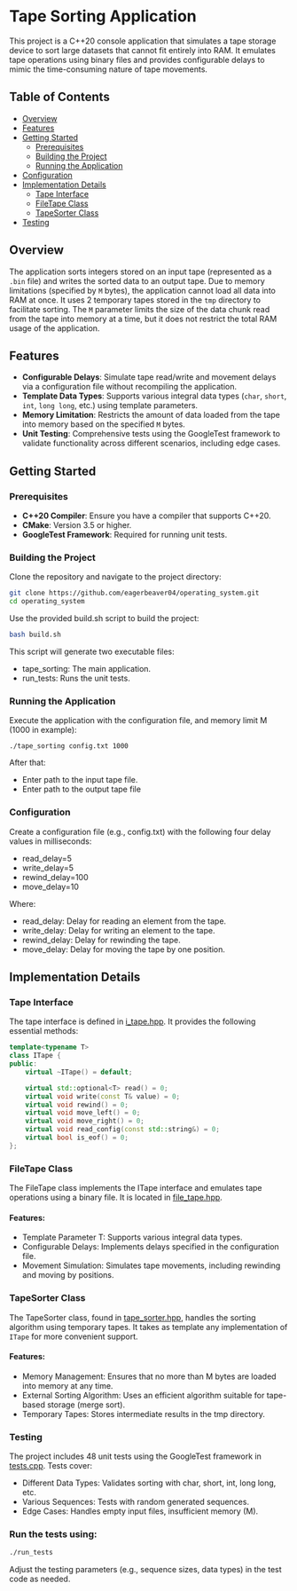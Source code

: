 # Tape Sorting Application

This project is a C++20 console application that simulates a tape storage device to sort large datasets that cannot fit entirely into RAM. It emulates tape operations using binary files and provides configurable delays to mimic the time-consuming nature of tape movements.

## Table of Contents

- [Overview](#overview)
- [Features](#features)
- [Getting Started](#getting-started)
  - [Prerequisites](#prerequisites)
  - [Building the Project](#building-the-project)
  - [Running the Application](#running-the-application)
- [Configuration](#configuration)
- [Implementation Details](#implementation-details)
  - [Tape Interface](#tape-interface)
  - [FileTape Class](#filetape-class)
  - [TapeSorter Class](#tapesorter-class)
- [Testing](#testing)

## Overview

The application sorts integers stored on an input tape (represented as a `.bin` file) and writes the sorted data to an output tape. Due to memory limitations (specified by `M` bytes), the application cannot load all data into RAM at once. It uses 2 temporary tapes stored in the `tmp` directory to facilitate sorting. The `M` parameter limits the size of the data chunk read from the tape into memory at a time, but it does not restrict the total RAM usage of the application.

## Features

- **Configurable Delays**: Simulate tape read/write and movement delays via a configuration file without recompiling the application.
- **Template Data Types**: Supports various integral data types (`char`, `short`, `int`, `long long`, etc.) using template parameters.
- **Memory Limitation**: Restricts the amount of data loaded from the tape into memory based on the specified `M` bytes.
- **Unit Testing**: Comprehensive tests using the GoogleTest framework to validate functionality across different scenarios, including edge cases.

## Getting Started

### Prerequisites

- **C++20 Compiler**: Ensure you have a compiler that supports C++20.
- **CMake**: Version 3.5 or higher.
- **GoogleTest Framework**: Required for running unit tests.

### Building the Project

Clone the repository and navigate to the project directory:

```bash
git clone https://github.com/eagerbeaver04/operating_system.git
cd operating_system
```

Use the provided build.sh script to build the project:

```bash
bash build.sh
```

This script will generate two executable files:

 - tape_sorting: The main application.
 - run_tests: Runs the unit tests.

### Running the Application

Execute the application with the configuration file, and memory limit M (1000 in example):
```
./tape_sorting config.txt 1000
```
After that:
 - Enter path to the input tape file.
 - Enter path to the output tape file

### Configuration

Create a configuration file (e.g., config.txt) with the following four delay values in milliseconds:
 - read_delay=5
 - write_delay=5
 - rewind_delay=100
 - move_delay=10

Where: 

 - read_delay: Delay for reading an element from the tape.
 - write_delay: Delay for writing an element to the tape.
 - rewind_delay: Delay for rewinding the tape.
 - move_delay: Delay for moving the tape by one position.

## Implementation Details

### Tape Interface
The tape interface is defined in [i_tape.hpp](src/interface/i_tape.hpp). It provides the following essential methods:

```cpp
template<typename T>
class ITape {
public:
    virtual ~ITape() = default;

    virtual std::optional<T> read() = 0;
    virtual void write(const T& value) = 0;
    virtual void rewind() = 0;
    virtual void move_left() = 0;
    virtual void move_right() = 0;
    virtual void read_config(const std::string&) = 0;
    virtual bool is_eof() = 0;
};
```

### FileTape Class
The FileTape class implements the ITape interface and emulates tape operations using a binary file. It is located in [file_tape.hpp](src/tape/file_tape.hpp).

#### Features:

 - Template Parameter T: Supports various integral data types.
 - Configurable Delays: Implements delays specified in the configuration file.
 - Movement Simulation: Simulates tape movements, including rewinding and moving by positions.

### TapeSorter Class
The TapeSorter class, found in [tape_sorter.hpp](src/tape/tape_sorter.hpp), handles the sorting algorithm using temporary tapes. It takes as template any implementation of `ITape` for more convenient support.

#### Features:

 - Memory Management: Ensures that no more than M bytes are loaded into memory at any time.
 - External Sorting Algorithm: Uses an efficient algorithm suitable for tape-based storage (merge sort).
 - Temporary Tapes: Stores intermediate results in the tmp directory.


### Testing
The project includes 48 unit tests using the GoogleTest framework in [tests.cpp](tests/tests.cpp). Tests cover:

 - Different Data Types: Validates sorting with char, short, int, long long, etc.
 - Various Sequences: Tests with random generated sequences.
 - Edge Cases: Handles empty input files, insufficient memory (M).

### Run the tests using:

```bash
./run_tests
```

Adjust the testing parameters (e.g., sequence sizes, data types) in the test code as needed.